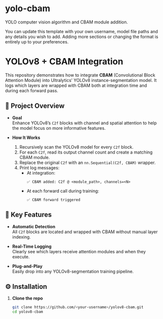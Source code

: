 # yolo-cbam
YOLO computer vision algorithm and CBAM module addition.

You can update this template with your own username, model file paths and any details you wish to add. Adding more sections or changing the format is entirely up to your preferences.

# YOLOv8 + CBAM Integration

This repository demonstrates how to integrate **CBAM** (Convolutional Block Attention Module) into Ultralytics’ YOLOv8 instance-segmentation model. It logs which layers are wrapped with CBAM both at integration time and during each forward pass.

## 📖 Project Overview

- **Goal**  
  Enhance YOLOv8’s `C2f` blocks with channel and spatial attention to help the model focus on more informative features.

- **How It Works**  
  1. Recursively scan the YOLOv8 model for every `C2f` block.  
  2. For each `C2f`, read its output channel count and create a matching CBAM module.  
  3. Replace the original `C2f` with an `nn.Sequential(C2f, CBAM)` wrapper.  
  4. Print log messages:  
     - At integration:  
       ```  
       ✅ CBAM added: C2f @ <module_path>, channels=<N>  
       ```  
     - At each forward call during training:  
       ```  
       ✅ CBAM forward triggered  
       ```

## 🚀 Key Features

- **Automatic Detection**  
  All `C2f` blocks are located and wrapped with CBAM without manual layer indexing.

- **Real-Time Logging**  
  Clearly see which layers receive attention modules and when they execute.

- **Plug-and-Play**  
  Easily drop into any YOLOv8-segmentation training pipeline.

## ⚙️ Installation

1. **Clone the repo**  
   ```bash
   git clone https://github.com/<your-username>/yolov8-cbam.git
   cd yolov8-cbam
